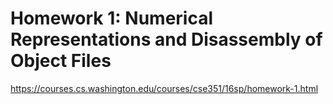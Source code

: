 # Homework 1: Numerical Representations and Disassembly of Object Files

https://courses.cs.washington.edu/courses/cse351/16sp/homework-1.html
